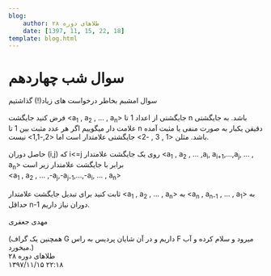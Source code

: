 ```yaml
---
blog:
    author: طلاهای دوره ۲۸
    date: [1397, 11, 15, 22, 18]
template: blog.html
---
```

# سوال شب چهاردهم

<div class="cnt">
<div>سوال امشبم بخاطر درخواست های زیاد(!) گذاشتیم</div>
<div></div>
<div> </div>
<div>فرض کنید جایگشت &lt;a<sub>1</sub> , a<sub>2</sub> , ... , a<sub>n</sub>&gt; جایگشتی از اعداد 1 تا n باشد. به جایگشتی علامت دار میگوییم اگر هر عدد مثبت بین 1 تا n دقیقن یکبار به صورت منفی یا مثبت آمده باشد. مثلن &lt;1 , 3 , -2&gt; جایگشتی علامتدار است اما &lt;2,-1,1&gt; نیست.</div>
<div> </div>
<div>حاصل دوران (i,j) که i&lt;=j روی یک جایگشت علامتدار &lt;a<sub>1</sub> , a<sub>2</sub> , ... ,a<sub>i</sub>, a<sub>i+1</sub>,...,a<sub>j</sub>, ... , a<sub>n</sub>&gt; برابر با جایگشت علامتدار زیر است</div>
<div>&lt;a<sub>1</sub> , a<sub>2</sub> , ... ,-a<sub>j</sub>,-a<sub>j-1</sub>,...,-a<sub>i</sub>, ... , a<sub>n</sub>&gt;</div>
<div> </div>
<div>ثابت کنید برای تبدیل جایگشت علامتدار &lt;a<sub>1</sub> , a<sub>2</sub> , ... , a<sub>n</sub>&gt; به &lt;a<sub>n</sub> , a<sub>n-1</sub> , ... , a<sub>1</sub>&gt; به حداقل n-1 دوران نیاز داریم.</div>
<div> </div>
<div>مهدی جعفری</div>
<div> </div>
<div>(همچنین یک گراف G داریم و در آن شایان پردیس به راس F میرود و سلام کرده و آب میخورد.)</div>
</div>

<div class="blog-info">
    <div class="blog-author">طلاهای دوره ۲۸</div>
    <div class="blog-date">۱۳۹۷/۱۱/۱۵ ۲۲:۱۸</div>
</div>

